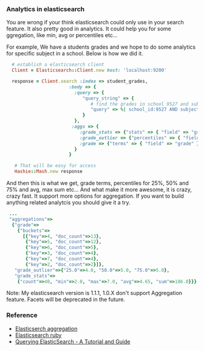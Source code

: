 ### Analytics in elasticsearch
You are wrong if your think elasticsearch could only use in your search feature. It also pretty good in analytics.
It could help you for some ggregation, like min, avg or percentiles etc...

For example, We have a students grades and we hope to do some analytics for specific subject in a school.
Below is how we did it.

```ruby
  # establish a elasticsearch client
  Client = Elasticsearch::Client.new host: 'localhost:9200'

  response = Client.search :index => student_grades,
                       :body => {
                         :query => {
                            "query_string" => {
                               # find the grades in school 9527 and subject_group is mathematics
                               "query" => %| school_id:9527 AND subject_group:'mathematics' |
                            }
                         },
                        :aggs => {
                           :grade_stats => {"stats" => { "field" => "grade"} },
                           :grade_outlier => {"percentiles" => { "field" => "grade", "percents" => [25, 50, 75]} },
                           :grade => {"terms" => { "field" => "grade" } }
                         }
                       }

   # That will be easy for access
   Hashie::Mash.new response
```

And then this is what we get, grade terms, percentiles for 25%, 50% and 75% and avg, max sum etc...
And what make it more awesome, it is crazy, crazy fast.
It support more options for aggregation. If you want to build anything related analytcis you should give it a try.

```ruby
 ...
 "aggregations"=>
  {"grade"=>
    {"buckets"=>
      [{"key"=>4, "doc_count"=>13},
       {"key"=>5, "doc_count"=>12},
       {"key"=>6, "doc_count"=>5},
       {"key"=>3, "doc_count"=>4},
       {"key"=>7, "doc_count"=>4},
       {"key"=>2, "doc_count"=>2}]},
   "grade_outlier"=>{"25.0"=>4.0, "50.0"=>5.0, "75.0"=>5.0},
   "grade_stats"=>
    {"count"=>40, "min"=>2.0, "max"=>7.0, "avg"=>4.65, "sum"=>186.0}}}
```


Note: My elasticsearch version is 1.1.1, 1.0.X don't support Aggregation feature. Facets will be deprecated in the future.
### Reference
- [ Elasticserch aggregation ](http://www.elasticsearch.org/guide/en/elasticsearch/reference/current/search-aggregations.html)
- [ Elasticsearch ruby ](https://github.com/elasticsearch/elasticsearch-ruby)
- [Querying ElasticSearch - A Tutorial and Guide](http://okfnlabs.org/blog/2013/07/01/elasticsearch-query-tutorial.html#basic-queries-using-only-the-query-string)
